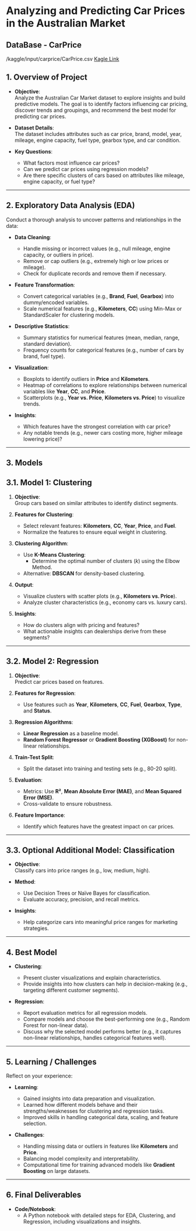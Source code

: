 
# Analyzing and Predicting Car Prices in the Australian Market

## DataBase - CarPrice
/kaggle/input/carprice/CarPrice.csv
[Kagle Link](https://www.kaggle.com/datasets/lainguyn123/australia-car-market-data/data)

## 1. Overview of Project
- **Objective**:  
  Analyze the Australian Car Market dataset to explore insights and build predictive models. The goal is to identify factors influencing car pricing, discover trends and groupings, and recommend the best model for predicting car prices.  

- **Dataset Details**:  
  The dataset includes attributes such as car price, brand, model, year, mileage, engine capacity, fuel type, gearbox type, and car condition.  

- **Key Questions**:  
  - What factors most influence car prices?  
  - Can we predict car prices using regression models?  
  - Are there specific clusters of cars based on attributes like mileage, engine capacity, or fuel type?    

---

## 2. Exploratory Data Analysis (EDA)
Conduct a thorough analysis to uncover patterns and relationships in the data:  

- **Data Cleaning**:  
  - Handle missing or incorrect values (e.g., null mileage, engine capacity, or outliers in price).  
  - Remove or cap outliers (e.g., extremely high or low prices or mileage).  
  - Check for duplicate records and remove them if necessary.  

- **Feature Transformation**:  
  - Convert categorical variables (e.g., **Brand**, **Fuel**, **Gearbox**) into dummy/encoded variables.  
  - Scale numerical features (e.g., **Kilometers**, **CC**) using Min-Max or StandardScaler for clustering models.  

- **Descriptive Statistics**:  
  - Summary statistics for numerical features (mean, median, range, standard deviation).  
  - Frequency counts for categorical features (e.g., number of cars by brand, fuel type).  

- **Visualization**:  
  - Boxplots to identify outliers in **Price** and **Kilometers**.  
  - Heatmap of correlations to explore relationships between numerical variables like **Year**, **CC**, and **Price**.  
  - Scatterplots (e.g., **Year vs. Price**, **Kilometers vs. Price**) to visualize trends.  

- **Insights**:  
  - Which features have the strongest correlation with car price?  
  - Any notable trends (e.g., newer cars costing more, higher mileage lowering price)?  

---

## 3. Models

## 3.1. Model 1: Clustering
1. **Objective**:  
   Group cars based on similar attributes to identify distinct segments.  

2. **Features for Clustering**:  
   - Select relevant features: **Kilometers**, **CC**, **Year**, **Price**, and **Fuel**.  
   - Normalize the features to ensure equal weight in clustering.  

3. **Clustering Algorithm**:  
   - Use **K-Means Clustering**:  
     - Determine the optimal number of clusters (*k*) using the Elbow Method.  
   - Alternative: **DBSCAN** for density-based clustering.  

4. **Output**:  
   - Visualize clusters with scatter plots (e.g., **Kilometers vs. Price**).  
   - Analyze cluster characteristics (e.g., economy cars vs. luxury cars).  

5. **Insights**:  
   - How do clusters align with pricing and features?  
   - What actionable insights can dealerships derive from these segments?  

---

## 3.2. Model 2: Regression
1. **Objective**:  
   Predict car prices based on features.  

2. **Features for Regression**:  
   - Use features such as **Year**, **Kilometers**, **CC**, **Fuel**, **Gearbox**, **Type**, and **Status**.  

3. **Regression Algorithms**:  
   - **Linear Regression** as a baseline model.  
   - **Random Forest Regressor** or **Gradient Boosting (XGBoost)** for non-linear relationships.  

4. **Train-Test Split**:  
   - Split the dataset into training and testing sets (e.g., 80-20 split).  

5. **Evaluation**:  
   - Metrics: Use **R²**, **Mean Absolute Error (MAE)**, and **Mean Squared Error (MSE)**.  
   - Cross-validate to ensure robustness.  

6. **Feature Importance**:  
   - Identify which features have the greatest impact on car prices.  

---

## 3.3. Optional Additional Model: Classification
- **Objective**:  
  Classify cars into price ranges (e.g., low, medium, high).  

- **Method**:  
  - Use Decision Trees or Naïve Bayes for classification.  
  - Evaluate accuracy, precision, and recall metrics.  

- **Insights**:  
  - Help categorize cars into meaningful price ranges for marketing strategies.  

---

## 4. Best Model
- **Clustering**:  
  - Present cluster visualizations and explain characteristics.  
  - Provide insights into how clusters can help in decision-making (e.g., targeting different customer segments).  

- **Regression**:  
  - Report evaluation metrics for all regression models.  
  - Compare models and choose the best-performing one (e.g., Random Forest for non-linear data).  
  - Discuss why the selected model performs better (e.g., it captures non-linear relationships, handles categorical features well).  

---

## 5. Learning / Challenges
Reflect on your experience:  

- **Learning**:  
  - Gained insights into data preparation and visualization.  
  - Learned how different models behave and their strengths/weaknesses for clustering and regression tasks.  
  - Improved skills in handling categorical data, scaling, and feature selection.  

- **Challenges**:  
  - Handling missing data or outliers in features like **Kilometers** and **Price**.  
  - Balancing model complexity and interpretability.  
  - Computational time for training advanced models like **Gradient Boosting** on large datasets.  

---

## 6. Final Deliverables
- **Code/Notebook**:  
  - A Python notebook with detailed steps for EDA, Clustering, and Regression, including visualizations and insights.  